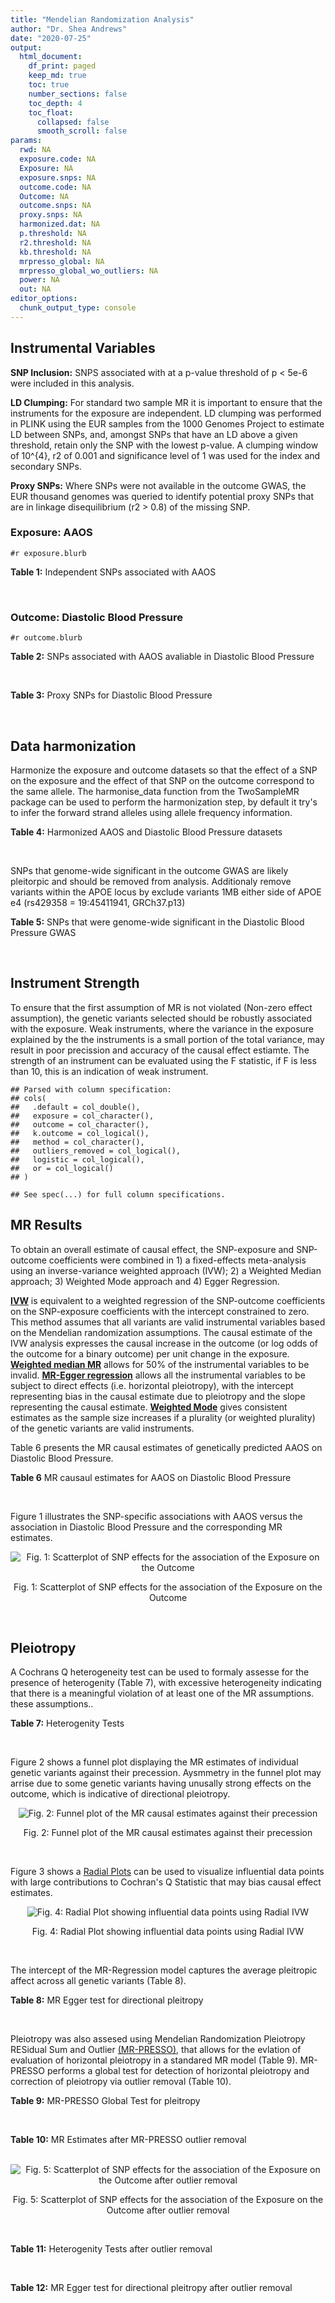 ```yaml
---
title: "Mendelian Randomization Analysis"
author: "Dr. Shea Andrews"
date: "2020-07-25"
output:
  html_document:
    df_print: paged
    keep_md: true
    toc: true
    number_sections: false
    toc_depth: 4
    toc_float:
      collapsed: false
      smooth_scroll: false
params:
  rwd: NA
  exposure.code: NA
  Exposure: NA
  exposure.snps: NA
  outcome.code: NA
  Outcome: NA
  outcome.snps: NA
  proxy.snps: NA
  harmonized.dat: NA
  p.threshold: NA
  r2.threshold: NA
  kb.threshold: NA
  mrpresso_global: NA
  mrpresso_global_wo_outliers: NA
  power: NA
  out: NA
editor_options:
  chunk_output_type: console
---
```







## Instrumental Variables
**SNP Inclusion:** SNPS associated with at a p-value threshold of p < 5e-6 were included in this analysis.
<br>

**LD Clumping:** For standard two sample MR it is important to ensure that the instruments for the exposure are independent. LD clumping was performed in PLINK using the EUR samples from the 1000 Genomes Project to estimate LD between SNPs, and, amongst SNPs that have an LD above a given threshold, retain only the SNP with the lowest p-value. A clumping window of 10^{4}, r2 of 0.001 and significance level of 1 was used for the index and secondary SNPs.
<br>

**Proxy SNPs:** Where SNPs were not available in the outcome GWAS, the EUR thousand genomes was queried to identify potential proxy SNPs that are in linkage disequilibrium (r2 > 0.8) of the missing SNP.
<br>

### Exposure: AAOS
`#r exposure.blurb`
<br>

**Table 1:** Independent SNPs associated with AAOS
<div data-pagedtable="false">
  <script data-pagedtable-source type="application/json">
{"columns":[{"label":["SNP"],"name":[1],"type":["chr"],"align":["left"]},{"label":["CHROM"],"name":[2],"type":["dbl"],"align":["right"]},{"label":["POS"],"name":[3],"type":["dbl"],"align":["right"]},{"label":["REF"],"name":[4],"type":["chr"],"align":["left"]},{"label":["ALT"],"name":[5],"type":["chr"],"align":["left"]},{"label":["AF"],"name":[6],"type":["dbl"],"align":["right"]},{"label":["BETA"],"name":[7],"type":["dbl"],"align":["right"]},{"label":["SE"],"name":[8],"type":["dbl"],"align":["right"]},{"label":["Z"],"name":[9],"type":["dbl"],"align":["right"]},{"label":["P"],"name":[10],"type":["dbl"],"align":["right"]},{"label":["N"],"name":[11],"type":["dbl"],"align":["right"]},{"label":["TRAIT"],"name":[12],"type":["chr"],"align":["left"]}],"data":[{"1":"rs2649062","2":"1","3":"5799177","4":"A","5":"G","6":"0.3192","7":"0.0652","8":"0.0131","9":"4.977100","10":"6.120e-07","11":"40255","12":"AAOS"},{"1":"rs4662080","2":"1","3":"14363419","4":"C","5":"T","6":"0.6649","7":"0.1421","8":"0.0296","9":"4.800676","10":"1.586e-06","11":"40255","12":"AAOS"},{"1":"rs10919252","2":"1","3":"169802956","4":"C","5":"G","6":"0.3275","7":"0.0975","8":"0.0198","9":"4.924240","10":"8.182e-07","11":"40255","12":"AAOS"},{"1":"rs6701713","2":"1","3":"207786289","4":"A","5":"G","6":"0.7983","7":"-0.0709","8":"0.0146","9":"-4.856160","10":"1.184e-06","11":"40255","12":"AAOS"},{"1":"rs144505123","2":"1","3":"221802052","4":"C","5":"T","6":"0.0113","7":"0.7709","8":"0.1609","9":"4.791175","10":"1.661e-06","11":"40255","12":"AAOS"},{"1":"rs6718282","2":"2","3":"18039651","4":"G","5":"A","6":"0.0440","7":"-0.1421","8":"0.0308","9":"-4.613636","10":"3.840e-06","11":"40255","12":"AAOS"},{"1":"rs114131510","2":"2","3":"78420700","4":"A","5":"G","6":"0.0162","7":"0.6419","8":"0.1406","9":"4.565430","10":"4.949e-06","11":"40255","12":"AAOS"},{"1":"rs12615104","2":"2","3":"109820829","4":"T","5":"C","6":"0.2566","7":"-0.1057","8":"0.0221","9":"-4.782810","10":"1.829e-06","11":"40255","12":"AAOS"},{"1":"rs111906619","2":"2","3":"127789085","4":"C","5":"T","6":"0.0709","7":"0.1268","8":"0.0256","9":"4.953125","10":"7.088e-07","11":"40255","12":"AAOS"},{"1":"rs6431219","2":"2","3":"127862133","4":"C","5":"T","6":"0.4163","7":"0.0774","8":"0.0124","9":"6.241935","10":"3.897e-10","11":"40255","12":"AAOS"},{"1":"rs359982","2":"2","3":"219826934","4":"A","5":"G","6":"0.0781","7":"0.2660","8":"0.0513","9":"5.185190","10":"2.159e-07","11":"40255","12":"AAOS"},{"1":"rs116341973","2":"3","3":"63462893","4":"A","5":"G","6":"0.0227","7":"0.2057","8":"0.0399","9":"5.155390","10":"2.478e-07","11":"40255","12":"AAOS"},{"1":"rs145799027","2":"3","3":"114438213","4":"T","5":"C","6":"0.0147","7":"0.7485","8":"0.1601","9":"4.675200","10":"2.933e-06","11":"40255","12":"AAOS"},{"1":"rs71602496","2":"4","3":"661002","4":"A","5":"G","6":"0.1453","7":"0.0780","8":"0.0171","9":"4.561400","10":"4.978e-06","11":"40255","12":"AAOS"},{"1":"rs115803892","2":"4","3":"134185712","4":"G","5":"A","6":"0.0129","7":"0.9151","8":"0.1973","9":"4.638115","10":"3.498e-06","11":"40255","12":"AAOS"},{"1":"rs1689013","2":"4","3":"181048651","4":"T","5":"C","6":"0.2493","7":"0.0637","8":"0.0139","9":"4.582730","10":"4.657e-06","11":"40255","12":"AAOS"},{"1":"rs144202318","2":"5","3":"165711579","4":"G","5":"A","6":"0.0135","7":"0.7219","8":"0.1572","9":"4.592239","10":"4.356e-06","11":"40255","12":"AAOS"},{"1":"rs77345379","2":"6","3":"69273670","4":"C","5":"T","6":"0.0185","7":"0.2291","8":"0.0501","9":"4.572854","10":"4.830e-06","11":"40255","12":"AAOS"},{"1":"rs12153819","2":"6","3":"83773049","4":"C","5":"T","6":"0.1018","7":"-0.1092","8":"0.0235","9":"-4.646809","10":"3.291e-06","11":"40255","12":"AAOS"},{"1":"rs17170228","2":"7","3":"33076314","4":"G","5":"A","6":"0.0623","7":"0.1215","8":"0.0248","9":"4.899194","10":"1.004e-06","11":"40255","12":"AAOS"},{"1":"rs149907089","2":"7","3":"151626353","4":"G","5":"C","6":"0.0162","7":"0.7109","8":"0.1535","9":"4.631270","10":"3.637e-06","11":"40255","12":"AAOS"},{"1":"rs2725066","2":"8","3":"4438058","4":"T","5":"A","6":"0.5128","7":"-0.0936","8":"0.0191","9":"-4.900524","10":"9.948e-07","11":"40255","12":"AAOS"},{"1":"rs117201713","2":"8","3":"121340499","4":"G","5":"C","6":"0.0408","7":"0.2125","8":"0.0456","9":"4.660088","10":"3.120e-06","11":"40255","12":"AAOS"},{"1":"rs36033332","2":"9","3":"26834807","4":"C","5":"G","6":"0.0386","7":"0.4601","8":"0.0865","9":"5.319080","10":"1.030e-07","11":"40255","12":"AAOS"},{"1":"rs7930318","2":"11","3":"60033371","4":"C","5":"T","6":"0.5996","7":"0.0750","8":"0.0125","9":"6.000000","10":"2.245e-09","11":"40255","12":"AAOS"},{"1":"rs567075","2":"11","3":"85830157","4":"T","5":"C","6":"0.6903","7":"0.0900","8":"0.0132","9":"6.818180","10":"9.084e-12","11":"40255","12":"AAOS"},{"1":"rs11218343","2":"11","3":"121435587","4":"T","5":"C","6":"0.0395","7":"-0.1653","8":"0.0329","9":"-5.024320","10":"5.148e-07","11":"40255","12":"AAOS"},{"1":"rs7958488","2":"12","3":"6546166","4":"A","5":"T","6":"0.0195","7":"0.5085","8":"0.1111","9":"4.576960","10":"4.719e-06","11":"40255","12":"AAOS"},{"1":"rs1118069","2":"12","3":"84739181","4":"A","5":"T","6":"0.7195","7":"0.1012","8":"0.0216","9":"4.685190","10":"2.693e-06","11":"40255","12":"AAOS"},{"1":"rs140016885","2":"12","3":"99679113","4":"A","5":"G","6":"0.0144","7":"0.6851","8":"0.1416","9":"4.838280","10":"1.310e-06","11":"40255","12":"AAOS"},{"1":"rs9582517","2":"13","3":"102331030","4":"T","5":"C","6":"0.5073","7":"-0.1185","8":"0.0257","9":"-4.610890","10":"3.908e-06","11":"40255","12":"AAOS"},{"1":"rs146189059","2":"14","3":"47173254","4":"C","5":"G","6":"0.0111","7":"0.9444","8":"0.1835","9":"5.146590","10":"2.634e-07","11":"40255","12":"AAOS"},{"1":"rs17125944","2":"14","3":"53400629","4":"T","5":"C","6":"0.0924","7":"0.0960","8":"0.0203","9":"4.729060","10":"2.321e-06","11":"40255","12":"AAOS"},{"1":"rs150193285","2":"15","3":"75224360","4":"C","5":"T","6":"0.0109","7":"0.7622","8":"0.1650","9":"4.619394","10":"3.834e-06","11":"40255","12":"AAOS"},{"1":"rs9947273","2":"18","3":"35409158","4":"G","5":"A","6":"0.1431","7":"-0.0853","8":"0.0178","9":"-4.792135","10":"1.593e-06","11":"40255","12":"AAOS"},{"1":"rs62117204","2":"19","3":"45242967","4":"C","5":"T","6":"0.0601","7":"-0.1867","8":"0.0278","9":"-6.715827","10":"1.864e-11","11":"40255","12":"AAOS"},{"1":"rs76205446","2":"19","3":"45355267","4":"T","5":"A","6":"0.0143","7":"0.7096","8":"0.1234","9":"5.750405","10":"9.010e-09","11":"40255","12":"AAOS"},{"1":"rs2075650","2":"19","3":"45395619","4":"A","5":"G","6":"0.2197","7":"0.5502","8":"0.0223","9":"24.672600","10":"5.980e-134","11":"40255","12":"AAOS"},{"1":"rs141441332","2":"19","3":"45438575","4":"C","5":"A","6":"0.0110","7":"0.5383","8":"0.0632","9":"8.517405","10":"1.713e-17","11":"40255","12":"AAOS"},{"1":"rs204469","2":"19","3":"45490285","4":"A","5":"G","6":"0.9632","7":"0.1588","8":"0.0341","9":"4.656890","10":"3.269e-06","11":"40255","12":"AAOS"},{"1":"rs2827191","2":"21","3":"23361798","4":"C","5":"T","6":"0.2857","7":"0.1277","8":"0.0279","9":"4.577061","10":"4.895e-06","11":"40255","12":"AAOS"},{"1":"rs1043441","2":"22","3":"39130964","4":"C","5":"T","6":"0.2893","7":"-0.0639","8":"0.0135","9":"-4.733333","10":"2.110e-06","11":"40255","12":"AAOS"}],"options":{"columns":{"min":{},"max":[10]},"rows":{"min":[10],"max":[10]},"pages":{}}}
  </script>
</div>
<br>

### Outcome: Diastolic Blood Pressure
`#r outcome.blurb`
<br>

**Table 2:** SNPs associated with AAOS avaliable in Diastolic Blood Pressure
<div data-pagedtable="false">
  <script data-pagedtable-source type="application/json">
{"columns":[{"label":["SNP"],"name":[1],"type":["chr"],"align":["left"]},{"label":["CHROM"],"name":[2],"type":["dbl"],"align":["right"]},{"label":["POS"],"name":[3],"type":["dbl"],"align":["right"]},{"label":["REF"],"name":[4],"type":["chr"],"align":["left"]},{"label":["ALT"],"name":[5],"type":["chr"],"align":["left"]},{"label":["AF"],"name":[6],"type":["dbl"],"align":["right"]},{"label":["BETA"],"name":[7],"type":["dbl"],"align":["right"]},{"label":["SE"],"name":[8],"type":["dbl"],"align":["right"]},{"label":["Z"],"name":[9],"type":["dbl"],"align":["right"]},{"label":["P"],"name":[10],"type":["dbl"],"align":["right"]},{"label":["N"],"name":[11],"type":["dbl"],"align":["right"]},{"label":["TRAIT"],"name":[12],"type":["chr"],"align":["left"]}],"data":[{"1":"rs2649062","2":"1","3":"5799177","4":"A","5":"G","6":"0.3162","7":"0.0250","8":"0.0187","9":"1.33690000","10":"1.809e-01","11":"757600","12":"Diastolic_Blood_Pressure"},{"1":"rs10919252","2":"1","3":"169802956","4":"C","5":"G","6":"0.3248","7":"0.0100","8":"0.0184","9":"0.54347800","10":"5.879e-01","11":"757600","12":"Diastolic_Blood_Pressure"},{"1":"rs6701713","2":"1","3":"207786289","4":"A","5":"G","6":"0.8129","7":"0.0275","8":"0.0221","9":"1.24434000","10":"2.132e-01","11":"756596","12":"Diastolic_Blood_Pressure"},{"1":"rs6718282","2":"2","3":"18039651","4":"G","5":"A","6":"0.0546","7":"-0.0004","8":"0.0398","9":"-0.01005025","10":"9.911e-01","11":"750464","12":"Diastolic_Blood_Pressure"},{"1":"rs12615104","2":"2","3":"109820829","4":"T","5":"C","6":"0.2665","7":"0.0277","8":"0.0197","9":"1.40609000","10":"1.601e-01","11":"748882","12":"Diastolic_Blood_Pressure"},{"1":"rs111906619","2":"2","3":"127789085","4":"C","5":"T","6":"0.0765","7":"-0.0270","8":"0.0332","9":"-0.81325301","10":"4.156e-01","11":"757600","12":"Diastolic_Blood_Pressure"},{"1":"rs6431219","2":"2","3":"127862133","4":"C","5":"T","6":"0.4089","7":"0.0187","8":"0.0176","9":"1.06250000","10":"2.860e-01","11":"756487","12":"Diastolic_Blood_Pressure"},{"1":"rs359982","2":"2","3":"219826934","4":"A","5":"G","6":"0.0713","7":"-0.0315","8":"0.0352","9":"-0.89488600","10":"3.716e-01","11":"752864","12":"Diastolic_Blood_Pressure"},{"1":"rs116341973","2":"3","3":"63462893","4":"A","5":"G","6":"0.0224","7":"0.0640","8":"0.0597","9":"1.07203000","10":"2.839e-01","11":"756485","12":"Diastolic_Blood_Pressure"},{"1":"rs71602496","2":"4","3":"661002","4":"A","5":"G","6":"0.1540","7":"0.0167","8":"0.0244","9":"0.68442600","10":"4.944e-01","11":"754983","12":"Diastolic_Blood_Pressure"},{"1":"rs115803892","2":"4","3":"134185712","4":"G","5":"A","6":"0.0133","7":"-0.0168","8":"0.0828","9":"-0.20289855","10":"8.392e-01","11":"741372","12":"Diastolic_Blood_Pressure"},{"1":"rs1689013","2":"4","3":"181048651","4":"T","5":"C","6":"0.2432","7":"0.0321","8":"0.0202","9":"1.58911000","10":"1.120e-01","11":"754582","12":"Diastolic_Blood_Pressure"},{"1":"rs77345379","2":"6","3":"69273670","4":"C","5":"T","6":"0.0234","7":"0.0407","8":"0.0637","9":"0.63893250","10":"5.223e-01","11":"757598","12":"Diastolic_Blood_Pressure"},{"1":"rs12153819","2":"6","3":"83773049","4":"C","5":"T","6":"0.1251","7":"-0.0771","8":"0.0264","9":"-2.92045455","10":"3.499e-03","11":"757601","12":"Diastolic_Blood_Pressure"},{"1":"rs17170228","2":"7","3":"33076314","4":"G","5":"A","6":"0.0667","7":"0.0064","8":"0.0350","9":"0.18285714","10":"8.544e-01","11":"757600","12":"Diastolic_Blood_Pressure"},{"1":"rs2725066","2":"8","3":"4438058","4":"T","5":"A","6":"0.5250","7":"-0.0152","8":"0.0175","9":"-0.86857143","10":"3.857e-01","11":"746264","12":"Diastolic_Blood_Pressure"},{"1":"rs117201713","2":"8","3":"121340499","4":"G","5":"C","6":"0.0387","7":"-0.0037","8":"0.0454","9":"-0.08149780","10":"9.347e-01","11":"757600","12":"Diastolic_Blood_Pressure"},{"1":"rs36033332","2":"9","3":"26834807","4":"C","5":"G","6":"0.0519","7":"0.0196","8":"0.0418","9":"0.46890000","10":"6.391e-01","11":"755848","12":"Diastolic_Blood_Pressure"},{"1":"rs7930318","2":"11","3":"60033371","4":"C","5":"T","6":"0.5999","7":"0.0146","8":"0.0177","9":"0.82485876","10":"4.090e-01","11":"757600","12":"Diastolic_Blood_Pressure"},{"1":"rs567075","2":"11","3":"85830157","4":"T","5":"C","6":"0.6778","7":"-0.0151","8":"0.0185","9":"-0.81621600","10":"4.137e-01","11":"757600","12":"Diastolic_Blood_Pressure"},{"1":"rs11218343","2":"11","3":"121435587","4":"T","5":"C","6":"0.0384","7":"-0.0255","8":"0.0454","9":"-0.56167400","10":"5.747e-01","11":"757599","12":"Diastolic_Blood_Pressure"},{"1":"rs7958488","2":"12","3":"6546166","4":"A","5":"T","6":"0.0244","7":"-0.1444","8":"0.0589","9":"-2.45161000","10":"1.413e-02","11":"757599","12":"Diastolic_Blood_Pressure"},{"1":"rs1118069","2":"12","3":"84739181","4":"A","5":"T","6":"0.7104","7":"0.0133","8":"0.0192","9":"0.69270800","10":"4.877e-01","11":"753723","12":"Diastolic_Blood_Pressure"},{"1":"rs140016885","2":"12","3":"99679113","4":"A","5":"G","6":"0.0156","7":"0.0041","8":"0.0806","9":"0.05086850","10":"9.593e-01","11":"749905","12":"Diastolic_Blood_Pressure"},{"1":"rs9582517","2":"13","3":"102331030","4":"T","5":"C","6":"0.4936","7":"-0.0114","8":"0.0174","9":"-0.65517200","10":"5.134e-01","11":"756596","12":"Diastolic_Blood_Pressure"},{"1":"rs17125944","2":"14","3":"53400629","4":"T","5":"C","6":"0.0922","7":"-0.1428","8":"0.0303","9":"-4.71287000","10":"2.434e-06","11":"748334","12":"Diastolic_Blood_Pressure"},{"1":"rs150193285","2":"15","3":"75224360","4":"C","5":"T","6":"0.0127","7":"0.1668","8":"0.0840","9":"1.98571429","10":"4.701e-02","11":"747438","12":"Diastolic_Blood_Pressure"},{"1":"rs62117204","2":"19","3":"45242967","4":"C","5":"T","6":"0.0714","7":"-0.0822","8":"0.0350","9":"-2.34857143","10":"1.905e-02","11":"733885","12":"Diastolic_Blood_Pressure"},{"1":"rs76205446","2":"19","3":"45355267","4":"T","5":"A","6":"0.0106","7":"0.0741","8":"0.0934","9":"0.79336188","10":"4.276e-01","11":"705284","12":"Diastolic_Blood_Pressure"},{"1":"rs2075650","2":"19","3":"45395619","4":"A","5":"G","6":"0.1463","7":"-0.0284","8":"0.0250","9":"-1.13600000","10":"2.574e-01","11":"739095","12":"Diastolic_Blood_Pressure"},{"1":"rs204469","2":"19","3":"45490285","4":"A","5":"G","6":"0.9567","7":"-0.1118","8":"0.0450","9":"-2.48444000","10":"1.301e-02","11":"719485","12":"Diastolic_Blood_Pressure"},{"1":"rs2827191","2":"21","3":"23361798","4":"C","5":"T","6":"0.2878","7":"0.0112","8":"0.0194","9":"0.57731959","10":"5.638e-01","11":"755481","12":"Diastolic_Blood_Pressure"},{"1":"rs1043441","2":"22","3":"39130964","4":"C","5":"T","6":"0.2954","7":"-0.0462","8":"0.0190","9":"-2.43157895","10":"1.504e-02","11":"757600","12":"Diastolic_Blood_Pressure"},{"1":"rs4662080","2":"NA","3":"NA","4":"NA","5":"NA","6":"NA","7":"NA","8":"NA","9":"NA","10":"NA","11":"NA","12":"NA"},{"1":"rs144505123","2":"NA","3":"NA","4":"NA","5":"NA","6":"NA","7":"NA","8":"NA","9":"NA","10":"NA","11":"NA","12":"NA"},{"1":"rs114131510","2":"NA","3":"NA","4":"NA","5":"NA","6":"NA","7":"NA","8":"NA","9":"NA","10":"NA","11":"NA","12":"NA"},{"1":"rs145799027","2":"NA","3":"NA","4":"NA","5":"NA","6":"NA","7":"NA","8":"NA","9":"NA","10":"NA","11":"NA","12":"NA"},{"1":"rs144202318","2":"NA","3":"NA","4":"NA","5":"NA","6":"NA","7":"NA","8":"NA","9":"NA","10":"NA","11":"NA","12":"NA"},{"1":"rs149907089","2":"NA","3":"NA","4":"NA","5":"NA","6":"NA","7":"NA","8":"NA","9":"NA","10":"NA","11":"NA","12":"NA"},{"1":"rs146189059","2":"NA","3":"NA","4":"NA","5":"NA","6":"NA","7":"NA","8":"NA","9":"NA","10":"NA","11":"NA","12":"NA"},{"1":"rs9947273","2":"NA","3":"NA","4":"NA","5":"NA","6":"NA","7":"NA","8":"NA","9":"NA","10":"NA","11":"NA","12":"NA"},{"1":"rs141441332","2":"NA","3":"NA","4":"NA","5":"NA","6":"NA","7":"NA","8":"NA","9":"NA","10":"NA","11":"NA","12":"NA"}],"options":{"columns":{"min":{},"max":[10]},"rows":{"min":[10],"max":[10]},"pages":{}}}
  </script>
</div>
<br>

**Table 3:** Proxy SNPs for Diastolic Blood Pressure
<div data-pagedtable="false">
  <script data-pagedtable-source type="application/json">
{"columns":[{"label":["target_snp"],"name":[1],"type":["chr"],"align":["left"]},{"label":["proxy_snp"],"name":[2],"type":["chr"],"align":["left"]},{"label":["ld.r2"],"name":[3],"type":["dbl"],"align":["right"]},{"label":["Dprime"],"name":[4],"type":["dbl"],"align":["right"]},{"label":["PHASE"],"name":[5],"type":["chr"],"align":["left"]},{"label":["X12"],"name":[6],"type":["lgl"],"align":["right"]},{"label":["CHROM"],"name":[7],"type":["dbl"],"align":["right"]},{"label":["POS"],"name":[8],"type":["dbl"],"align":["right"]},{"label":["REF.proxy"],"name":[9],"type":["chr"],"align":["left"]},{"label":["ALT.proxy"],"name":[10],"type":["chr"],"align":["left"]},{"label":["AF"],"name":[11],"type":["dbl"],"align":["right"]},{"label":["BETA"],"name":[12],"type":["dbl"],"align":["right"]},{"label":["SE"],"name":[13],"type":["dbl"],"align":["right"]},{"label":["Z"],"name":[14],"type":["dbl"],"align":["right"]},{"label":["P"],"name":[15],"type":["dbl"],"align":["right"]},{"label":["N"],"name":[16],"type":["dbl"],"align":["right"]},{"label":["TRAIT"],"name":[17],"type":["chr"],"align":["left"]},{"label":["ref"],"name":[18],"type":["chr"],"align":["left"]},{"label":["ref.proxy"],"name":[19],"type":["lgl"],"align":["right"]},{"label":["alt"],"name":[20],"type":["chr"],"align":["left"]},{"label":["alt.proxy"],"name":[21],"type":["chr"],"align":["left"]},{"label":["ALT"],"name":[22],"type":["chr"],"align":["left"]},{"label":["REF"],"name":[23],"type":["chr"],"align":["left"]},{"label":["proxy.outcome"],"name":[24],"type":["lgl"],"align":["right"]}],"data":[{"1":"rs4662080","2":"rs4662076","3":"1","4":"1","5":"CT/TG","6":"NA","7":"1","8":"14357851","9":"T","10":"G","11":"0.7448","12":"-0.0060","13":"0.0199","14":"-0.301508","15":"0.7622","16":"757600","17":"Diastolic_Blood_Pressure","18":"C","19":"TRUE","20":"T","21":"G","22":"T","23":"C","24":"TRUE"},{"1":"rs9947273","2":"rs28702850","3":"1","4":"1","5":"AT/GC","6":"NA","7":"18","8":"35373923","9":"C","10":"T","11":"0.1580","12":"-0.0263","13":"0.0241","14":"-1.091286","15":"0.2751","16":"757600","17":"Diastolic_Blood_Pressure","18":"A","19":"TRUE","20":"G","21":"C","22":"A","23":"G","24":"TRUE"},{"1":"rs144505123","2":"NA","3":"NA","4":"NA","5":"NA","6":"NA","7":"NA","8":"NA","9":"NA","10":"NA","11":"NA","12":"NA","13":"NA","14":"NA","15":"NA","16":"NA","17":"NA","18":"NA","19":"NA","20":"NA","21":"NA","22":"NA","23":"NA","24":"NA"},{"1":"rs114131510","2":"NA","3":"NA","4":"NA","5":"NA","6":"NA","7":"NA","8":"NA","9":"NA","10":"NA","11":"NA","12":"NA","13":"NA","14":"NA","15":"NA","16":"NA","17":"NA","18":"NA","19":"NA","20":"NA","21":"NA","22":"NA","23":"NA","24":"NA"},{"1":"rs145799027","2":"NA","3":"NA","4":"NA","5":"NA","6":"NA","7":"NA","8":"NA","9":"NA","10":"NA","11":"NA","12":"NA","13":"NA","14":"NA","15":"NA","16":"NA","17":"NA","18":"NA","19":"NA","20":"NA","21":"NA","22":"NA","23":"NA","24":"NA"},{"1":"rs144202318","2":"NA","3":"NA","4":"NA","5":"NA","6":"NA","7":"NA","8":"NA","9":"NA","10":"NA","11":"NA","12":"NA","13":"NA","14":"NA","15":"NA","16":"NA","17":"NA","18":"NA","19":"NA","20":"NA","21":"NA","22":"NA","23":"NA","24":"NA"},{"1":"rs149907089","2":"NA","3":"NA","4":"NA","5":"NA","6":"NA","7":"NA","8":"NA","9":"NA","10":"NA","11":"NA","12":"NA","13":"NA","14":"NA","15":"NA","16":"NA","17":"NA","18":"NA","19":"NA","20":"NA","21":"NA","22":"NA","23":"NA","24":"NA"},{"1":"rs146189059","2":"NA","3":"NA","4":"NA","5":"NA","6":"NA","7":"NA","8":"NA","9":"NA","10":"NA","11":"NA","12":"NA","13":"NA","14":"NA","15":"NA","16":"NA","17":"NA","18":"NA","19":"NA","20":"NA","21":"NA","22":"NA","23":"NA","24":"NA"},{"1":"rs141441332","2":"NA","3":"NA","4":"NA","5":"NA","6":"NA","7":"NA","8":"NA","9":"NA","10":"NA","11":"NA","12":"NA","13":"NA","14":"NA","15":"NA","16":"NA","17":"NA","18":"NA","19":"NA","20":"NA","21":"NA","22":"NA","23":"NA","24":"NA"}],"options":{"columns":{"min":{},"max":[10]},"rows":{"min":[10],"max":[10]},"pages":{}}}
  </script>
</div>
<br>

## Data harmonization
Harmonize the exposure and outcome datasets so that the effect of a SNP on the exposure and the effect of that SNP on the outcome correspond to the same allele. The harmonise_data function from the TwoSampleMR package can be used to perform the harmonization step, by default it try's to infer the forward strand alleles using allele frequency information.
<br>

**Table 4:** Harmonized AAOS and Diastolic Blood Pressure datasets
<div data-pagedtable="false">
  <script data-pagedtable-source type="application/json">
{"columns":[{"label":["SNP"],"name":[1],"type":["chr"],"align":["left"]},{"label":["effect_allele.exposure"],"name":[2],"type":["chr"],"align":["left"]},{"label":["other_allele.exposure"],"name":[3],"type":["chr"],"align":["left"]},{"label":["effect_allele.outcome"],"name":[4],"type":["chr"],"align":["left"]},{"label":["other_allele.outcome"],"name":[5],"type":["chr"],"align":["left"]},{"label":["beta.exposure"],"name":[6],"type":["dbl"],"align":["right"]},{"label":["beta.outcome"],"name":[7],"type":["dbl"],"align":["right"]},{"label":["eaf.exposure"],"name":[8],"type":["dbl"],"align":["right"]},{"label":["eaf.outcome"],"name":[9],"type":["dbl"],"align":["right"]},{"label":["remove"],"name":[10],"type":["lgl"],"align":["right"]},{"label":["palindromic"],"name":[11],"type":["lgl"],"align":["right"]},{"label":["ambiguous"],"name":[12],"type":["lgl"],"align":["right"]},{"label":["id.outcome"],"name":[13],"type":["chr"],"align":["left"]},{"label":["chr.outcome"],"name":[14],"type":["dbl"],"align":["right"]},{"label":["pos.outcome"],"name":[15],"type":["dbl"],"align":["right"]},{"label":["se.outcome"],"name":[16],"type":["dbl"],"align":["right"]},{"label":["z.outcome"],"name":[17],"type":["dbl"],"align":["right"]},{"label":["pval.outcome"],"name":[18],"type":["dbl"],"align":["right"]},{"label":["samplesize.outcome"],"name":[19],"type":["dbl"],"align":["right"]},{"label":["outcome"],"name":[20],"type":["chr"],"align":["left"]},{"label":["mr_keep.outcome"],"name":[21],"type":["lgl"],"align":["right"]},{"label":["pval_origin.outcome"],"name":[22],"type":["chr"],"align":["left"]},{"label":["chr.exposure"],"name":[23],"type":["dbl"],"align":["right"]},{"label":["pos.exposure"],"name":[24],"type":["dbl"],"align":["right"]},{"label":["se.exposure"],"name":[25],"type":["dbl"],"align":["right"]},{"label":["z.exposure"],"name":[26],"type":["dbl"],"align":["right"]},{"label":["pval.exposure"],"name":[27],"type":["dbl"],"align":["right"]},{"label":["samplesize.exposure"],"name":[28],"type":["dbl"],"align":["right"]},{"label":["exposure"],"name":[29],"type":["chr"],"align":["left"]},{"label":["mr_keep.exposure"],"name":[30],"type":["lgl"],"align":["right"]},{"label":["pval_origin.exposure"],"name":[31],"type":["chr"],"align":["left"]},{"label":["id.exposure"],"name":[32],"type":["chr"],"align":["left"]},{"label":["action"],"name":[33],"type":["dbl"],"align":["right"]},{"label":["mr_keep"],"name":[34],"type":["lgl"],"align":["right"]},{"label":["pt"],"name":[35],"type":["dbl"],"align":["right"]},{"label":["pleitropy_keep"],"name":[36],"type":["lgl"],"align":["right"]},{"label":["mrpresso_RSSobs"],"name":[37],"type":["dbl"],"align":["right"]},{"label":["mrpresso_pval"],"name":[38],"type":["chr"],"align":["left"]},{"label":["mrpresso_keep"],"name":[39],"type":["lgl"],"align":["right"]}],"data":[{"1":"rs1043441","2":"T","3":"C","4":"T","5":"C","6":"-0.0639","7":"-0.0462","8":"0.2893","9":"0.2954","10":"FALSE","11":"FALSE","12":"FALSE","13":"GBzmVA","14":"22","15":"39130964","16":"0.0190","17":"-2.43157895","18":"1.504e-02","19":"757600","20":"Evangelou2018dbp","21":"TRUE","22":"reported","23":"22","24":"39130964","25":"0.0135","26":"-4.733333","27":"2.110e-06","28":"40255","29":"Huang2017aaos","30":"TRUE","31":"reported","32":"vz9W9p","33":"2","34":"TRUE","35":"5e-06","36":"TRUE","37":"2.035964e-03","38":"0.51","39":"TRUE"},{"1":"rs10919252","2":"G","3":"C","4":"G","5":"C","6":"0.0975","7":"0.0100","8":"0.3275","9":"0.3248","10":"FALSE","11":"TRUE","12":"FALSE","13":"GBzmVA","14":"1","15":"169802956","16":"0.0184","17":"0.54347800","18":"5.879e-01","19":"757600","20":"Evangelou2018dbp","21":"TRUE","22":"reported","23":"1","24":"169802956","25":"0.0198","26":"4.924240","27":"8.182e-07","28":"40255","29":"Huang2017aaos","30":"TRUE","31":"reported","32":"vz9W9p","33":"2","34":"TRUE","35":"5e-06","36":"TRUE","37":"6.083685e-05","38":"1","39":"TRUE"},{"1":"rs1118069","2":"T","3":"A","4":"T","5":"A","6":"0.1012","7":"0.0133","8":"0.7195","9":"0.7104","10":"FALSE","11":"TRUE","12":"FALSE","13":"GBzmVA","14":"12","15":"84739181","16":"0.0192","17":"0.69270800","18":"4.877e-01","19":"753723","20":"Evangelou2018dbp","21":"TRUE","22":"reported","23":"12","24":"84739181","25":"0.0216","26":"4.685190","27":"2.693e-06","28":"40255","29":"Huang2017aaos","30":"TRUE","31":"reported","32":"vz9W9p","33":"2","34":"TRUE","35":"5e-06","36":"TRUE","37":"1.231337e-04","38":"1","39":"TRUE"},{"1":"rs111906619","2":"T","3":"C","4":"T","5":"C","6":"0.1268","7":"-0.0270","8":"0.0709","9":"0.0765","10":"FALSE","11":"FALSE","12":"FALSE","13":"GBzmVA","14":"2","15":"127789085","16":"0.0332","17":"-0.81325301","18":"4.156e-01","19":"757600","20":"Evangelou2018dbp","21":"TRUE","22":"reported","23":"2","24":"127789085","25":"0.0256","26":"4.953125","27":"7.088e-07","28":"40255","29":"Huang2017aaos","30":"TRUE","31":"reported","32":"vz9W9p","33":"2","34":"TRUE","35":"5e-06","36":"TRUE","37":"9.355032e-04","38":"1","39":"TRUE"},{"1":"rs11218343","2":"C","3":"T","4":"C","5":"T","6":"-0.1653","7":"-0.0255","8":"0.0395","9":"0.0384","10":"FALSE","11":"FALSE","12":"FALSE","13":"GBzmVA","14":"11","15":"121435587","16":"0.0454","17":"-0.56167400","18":"5.747e-01","19":"757599","20":"Evangelou2018dbp","21":"TRUE","22":"reported","23":"11","24":"121435587","25":"0.0329","26":"-5.024320","27":"5.148e-07","28":"40255","29":"Huang2017aaos","30":"TRUE","31":"reported","32":"vz9W9p","33":"2","34":"TRUE","35":"5e-06","36":"TRUE","37":"4.703145e-04","38":"1","39":"TRUE"},{"1":"rs115803892","2":"A","3":"G","4":"A","5":"G","6":"0.9151","7":"-0.0168","8":"0.0129","9":"0.0133","10":"FALSE","11":"FALSE","12":"FALSE","13":"GBzmVA","14":"4","15":"134185712","16":"0.0828","17":"-0.20289855","18":"8.392e-01","19":"741372","20":"Evangelou2018dbp","21":"TRUE","22":"reported","23":"4","24":"134185712","25":"0.1973","26":"4.638115","27":"3.498e-06","28":"40255","29":"Huang2017aaos","30":"TRUE","31":"reported","32":"vz9W9p","33":"2","34":"TRUE","35":"5e-06","36":"TRUE","37":"2.018508e-03","38":"1","39":"TRUE"},{"1":"rs116341973","2":"G","3":"A","4":"G","5":"A","6":"0.2057","7":"0.0640","8":"0.0227","9":"0.0224","10":"FALSE","11":"FALSE","12":"FALSE","13":"GBzmVA","14":"3","15":"63462893","16":"0.0597","17":"1.07203000","18":"2.839e-01","19":"756485","20":"Evangelou2018dbp","21":"TRUE","22":"reported","23":"3","24":"63462893","25":"0.0399","26":"5.155390","27":"2.478e-07","28":"40255","29":"Huang2017aaos","30":"TRUE","31":"reported","32":"vz9W9p","33":"2","34":"TRUE","35":"5e-06","36":"TRUE","37":"3.552343e-03","38":"1","39":"TRUE"},{"1":"rs117201713","2":"C","3":"G","4":"C","5":"G","6":"0.2125","7":"-0.0037","8":"0.0408","9":"0.0387","10":"FALSE","11":"TRUE","12":"FALSE","13":"GBzmVA","14":"8","15":"121340499","16":"0.0454","17":"-0.08149780","18":"9.347e-01","19":"757600","20":"Evangelou2018dbp","21":"TRUE","22":"reported","23":"8","24":"121340499","25":"0.0456","26":"4.660088","27":"3.120e-06","28":"40255","29":"Huang2017aaos","30":"TRUE","31":"reported","32":"vz9W9p","33":"2","34":"TRUE","35":"5e-06","36":"TRUE","37":"8.404432e-05","38":"1","39":"TRUE"},{"1":"rs12153819","2":"T","3":"C","4":"T","5":"C","6":"-0.1092","7":"-0.0771","8":"0.1018","9":"0.1251","10":"FALSE","11":"FALSE","12":"FALSE","13":"GBzmVA","14":"6","15":"83773049","16":"0.0264","17":"-2.92045455","18":"3.499e-03","19":"757601","20":"Evangelou2018dbp","21":"TRUE","22":"reported","23":"6","24":"83773049","25":"0.0235","26":"-4.646809","27":"3.291e-06","28":"40255","29":"Huang2017aaos","30":"TRUE","31":"reported","32":"vz9W9p","33":"2","34":"TRUE","35":"5e-06","36":"TRUE","37":"5.726875e-03","38":"0.141","39":"TRUE"},{"1":"rs12615104","2":"C","3":"T","4":"C","5":"T","6":"-0.1057","7":"0.0277","8":"0.2566","9":"0.2665","10":"FALSE","11":"FALSE","12":"FALSE","13":"GBzmVA","14":"2","15":"109820829","16":"0.0197","17":"1.40609000","18":"1.601e-01","19":"748882","20":"Evangelou2018dbp","21":"TRUE","22":"reported","23":"2","24":"109820829","25":"0.0221","26":"-4.782810","27":"1.829e-06","28":"40255","29":"Huang2017aaos","30":"TRUE","31":"reported","32":"vz9W9p","33":"2","34":"TRUE","35":"5e-06","36":"TRUE","37":"9.741449e-04","38":"1","39":"TRUE"},{"1":"rs140016885","2":"G","3":"A","4":"G","5":"A","6":"0.6851","7":"0.0041","8":"0.0144","9":"0.0156","10":"FALSE","11":"FALSE","12":"FALSE","13":"GBzmVA","14":"12","15":"99679113","16":"0.0806","17":"0.05086850","18":"9.593e-01","19":"749905","20":"Evangelou2018dbp","21":"TRUE","22":"reported","23":"12","24":"99679113","25":"0.1416","26":"4.838280","27":"1.310e-06","28":"40255","29":"Huang2017aaos","30":"TRUE","31":"reported","32":"vz9W9p","33":"2","34":"TRUE","35":"5e-06","36":"TRUE","37":"1.926440e-04","38":"1","39":"TRUE"},{"1":"rs150193285","2":"T","3":"C","4":"T","5":"C","6":"0.7622","7":"0.1668","8":"0.0109","9":"0.0127","10":"FALSE","11":"FALSE","12":"FALSE","13":"GBzmVA","14":"15","15":"75224360","16":"0.0840","17":"1.98571429","18":"4.701e-02","19":"747438","20":"Evangelou2018dbp","21":"TRUE","22":"reported","23":"15","24":"75224360","25":"0.1650","26":"4.619394","27":"3.834e-06","28":"40255","29":"Huang2017aaos","30":"TRUE","31":"reported","32":"vz9W9p","33":"2","34":"TRUE","35":"5e-06","36":"TRUE","37":"2.593614e-02","38":"1","39":"TRUE"},{"1":"rs1689013","2":"C","3":"T","4":"C","5":"T","6":"0.0637","7":"0.0321","8":"0.2493","9":"0.2432","10":"FALSE","11":"FALSE","12":"FALSE","13":"GBzmVA","14":"4","15":"181048651","16":"0.0202","17":"1.58911000","18":"1.120e-01","19":"754582","20":"Evangelou2018dbp","21":"TRUE","22":"reported","23":"4","24":"181048651","25":"0.0139","26":"4.582730","27":"4.657e-06","28":"40255","29":"Huang2017aaos","30":"TRUE","31":"reported","32":"vz9W9p","33":"2","34":"TRUE","35":"5e-06","36":"TRUE","37":"9.501533e-04","38":"1","39":"TRUE"},{"1":"rs17125944","2":"C","3":"T","4":"C","5":"T","6":"0.0960","7":"-0.1428","8":"0.0924","9":"0.0922","10":"FALSE","11":"FALSE","12":"FALSE","13":"GBzmVA","14":"14","15":"53400629","16":"0.0303","17":"-4.71287000","18":"2.434e-06","19":"748334","20":"Evangelou2018dbp","21":"TRUE","22":"reported","23":"14","24":"53400629","25":"0.0203","26":"4.729060","27":"2.321e-06","28":"40255","29":"Huang2017aaos","30":"TRUE","31":"reported","32":"vz9W9p","33":"2","34":"TRUE","35":"5e-06","36":"TRUE","37":"2.150308e-02","38":"<0.003","39":"FALSE"},{"1":"rs17170228","2":"A","3":"G","4":"A","5":"G","6":"0.1215","7":"0.0064","8":"0.0623","9":"0.0667","10":"FALSE","11":"FALSE","12":"FALSE","13":"GBzmVA","14":"7","15":"33076314","16":"0.0350","17":"0.18285714","18":"8.544e-01","19":"757600","20":"Evangelou2018dbp","21":"TRUE","22":"reported","23":"7","24":"33076314","25":"0.0248","26":"4.899194","27":"1.004e-06","28":"40255","29":"Huang2017aaos","30":"TRUE","31":"reported","32":"vz9W9p","33":"2","34":"TRUE","35":"5e-06","36":"TRUE","37":"1.175550e-05","38":"1","39":"TRUE"},{"1":"rs204469","2":"G","3":"A","4":"G","5":"A","6":"0.1588","7":"-0.1118","8":"0.9632","9":"0.9567","10":"FALSE","11":"FALSE","12":"FALSE","13":"GBzmVA","14":"19","15":"45490285","16":"0.0450","17":"-2.48444000","18":"1.301e-02","19":"719485","20":"Evangelou2018dbp","21":"TRUE","22":"reported","23":"19","24":"45490285","25":"0.0341","26":"4.656890","27":"3.269e-06","28":"40255","29":"Huang2017aaos","30":"TRUE","31":"reported","32":"vz9W9p","33":"2","34":"TRUE","35":"5e-06","36":"FALSE","37":"NA","38":"NA","39":"NA"},{"1":"rs2075650","2":"G","3":"A","4":"G","5":"A","6":"0.5502","7":"-0.0284","8":"0.2197","9":"0.1463","10":"FALSE","11":"FALSE","12":"FALSE","13":"GBzmVA","14":"19","15":"45395619","16":"0.0250","17":"-1.13600000","18":"2.574e-01","19":"739095","20":"Evangelou2018dbp","21":"TRUE","22":"reported","23":"19","24":"45395619","25":"0.0223","26":"24.672600","27":"5.980e-134","28":"40255","29":"Huang2017aaos","30":"TRUE","31":"reported","32":"vz9W9p","33":"2","34":"TRUE","35":"5e-06","36":"FALSE","37":"NA","38":"NA","39":"NA"},{"1":"rs2649062","2":"G","3":"A","4":"G","5":"A","6":"0.0652","7":"0.0250","8":"0.3192","9":"0.3162","10":"FALSE","11":"FALSE","12":"FALSE","13":"GBzmVA","14":"1","15":"5799177","16":"0.0187","17":"1.33690000","18":"1.809e-01","19":"757600","20":"Evangelou2018dbp","21":"TRUE","22":"reported","23":"1","24":"5799177","25":"0.0131","26":"4.977100","27":"6.120e-07","28":"40255","29":"Huang2017aaos","30":"TRUE","31":"reported","32":"vz9W9p","33":"2","34":"TRUE","35":"5e-06","36":"TRUE","37":"5.602089e-04","38":"1","39":"TRUE"},{"1":"rs2725066","2":"A","3":"T","4":"A","5":"T","6":"-0.0936","7":"-0.0152","8":"0.5128","9":"0.5250","10":"FALSE","11":"TRUE","12":"TRUE","13":"GBzmVA","14":"8","15":"4438058","16":"0.0175","17":"-0.86857143","18":"3.857e-01","19":"746264","20":"Evangelou2018dbp","21":"TRUE","22":"reported","23":"8","24":"4438058","25":"0.0191","26":"-4.900524","27":"9.948e-07","28":"40255","29":"Huang2017aaos","30":"TRUE","31":"reported","32":"vz9W9p","33":"2","34":"FALSE","35":"5e-06","36":"TRUE","37":"NA","38":"NA","39":"NA"},{"1":"rs2827191","2":"T","3":"C","4":"T","5":"C","6":"0.1277","7":"0.0112","8":"0.2857","9":"0.2878","10":"FALSE","11":"FALSE","12":"FALSE","13":"GBzmVA","14":"21","15":"23361798","16":"0.0194","17":"0.57731959","18":"5.638e-01","19":"755481","20":"Evangelou2018dbp","21":"TRUE","22":"reported","23":"21","24":"23361798","25":"0.0279","26":"4.577061","27":"4.895e-06","28":"40255","29":"Huang2017aaos","30":"TRUE","31":"reported","32":"vz9W9p","33":"2","34":"TRUE","35":"5e-06","36":"TRUE","37":"7.046784e-05","38":"1","39":"TRUE"},{"1":"rs359982","2":"G","3":"A","4":"G","5":"A","6":"0.2660","7":"-0.0315","8":"0.0781","9":"0.0713","10":"FALSE","11":"FALSE","12":"FALSE","13":"GBzmVA","14":"2","15":"219826934","16":"0.0352","17":"-0.89488600","18":"3.716e-01","19":"752864","20":"Evangelou2018dbp","21":"TRUE","22":"reported","23":"2","24":"219826934","25":"0.0513","26":"5.185190","27":"2.159e-07","28":"40255","29":"Huang2017aaos","30":"TRUE","31":"reported","32":"vz9W9p","33":"2","34":"TRUE","35":"5e-06","36":"TRUE","37":"1.630606e-03","38":"1","39":"TRUE"},{"1":"rs36033332","2":"G","3":"C","4":"G","5":"C","6":"0.4601","7":"0.0196","8":"0.0386","9":"0.0519","10":"FALSE","11":"TRUE","12":"FALSE","13":"GBzmVA","14":"9","15":"26834807","16":"0.0418","17":"0.46890000","18":"6.391e-01","19":"755848","20":"Evangelou2018dbp","21":"TRUE","22":"reported","23":"9","24":"26834807","25":"0.0865","26":"5.319080","27":"1.030e-07","28":"40255","29":"Huang2017aaos","30":"TRUE","31":"reported","32":"vz9W9p","33":"2","34":"TRUE","35":"5e-06","36":"TRUE","37":"8.669671e-05","38":"1","39":"TRUE"},{"1":"rs4662080","2":"T","3":"C","4":"T","5":"C","6":"0.1421","7":"-0.0060","8":"0.6649","9":"0.7448","10":"FALSE","11":"FALSE","12":"FALSE","13":"GBzmVA","14":"1","15":"14357851","16":"0.0199","17":"-0.30150800","18":"7.622e-01","19":"757600","20":"Evangelou2018dbp","21":"TRUE","22":"reported","23":"1","24":"14363419","25":"0.0296","26":"4.800676","27":"1.586e-06","28":"40255","29":"Huang2017aaos","30":"TRUE","31":"reported","32":"vz9W9p","33":"2","34":"TRUE","35":"5e-06","36":"TRUE","37":"1.006015e-04","38":"1","39":"TRUE"},{"1":"rs567075","2":"C","3":"T","4":"C","5":"T","6":"0.0900","7":"-0.0151","8":"0.6903","9":"0.6778","10":"FALSE","11":"FALSE","12":"FALSE","13":"GBzmVA","14":"11","15":"85830157","16":"0.0185","17":"-0.81621600","18":"4.137e-01","19":"757600","20":"Evangelou2018dbp","21":"TRUE","22":"reported","23":"11","24":"85830157","25":"0.0132","26":"6.818180","27":"9.084e-12","28":"40255","29":"Huang2017aaos","30":"TRUE","31":"reported","32":"vz9W9p","33":"2","34":"TRUE","35":"5e-06","36":"TRUE","37":"3.149818e-04","38":"1","39":"TRUE"},{"1":"rs62117204","2":"T","3":"C","4":"T","5":"C","6":"-0.1867","7":"-0.0822","8":"0.0601","9":"0.0714","10":"FALSE","11":"FALSE","12":"FALSE","13":"GBzmVA","14":"19","15":"45242967","16":"0.0350","17":"-2.34857143","18":"1.905e-02","19":"733885","20":"Evangelou2018dbp","21":"TRUE","22":"reported","23":"19","24":"45242967","25":"0.0278","26":"-6.715827","27":"1.864e-11","28":"40255","29":"Huang2017aaos","30":"TRUE","31":"reported","32":"vz9W9p","33":"2","34":"TRUE","35":"5e-06","36":"FALSE","37":"NA","38":"NA","39":"NA"},{"1":"rs6431219","2":"T","3":"C","4":"T","5":"C","6":"0.0774","7":"0.0187","8":"0.4163","9":"0.4089","10":"FALSE","11":"FALSE","12":"FALSE","13":"GBzmVA","14":"2","15":"127862133","16":"0.0176","17":"1.06250000","18":"2.860e-01","19":"756487","20":"Evangelou2018dbp","21":"TRUE","22":"reported","23":"2","24":"127862133","25":"0.0124","26":"6.241935","27":"3.897e-10","28":"40255","29":"Huang2017aaos","30":"TRUE","31":"reported","32":"vz9W9p","33":"2","34":"TRUE","35":"5e-06","36":"TRUE","37":"2.927193e-04","38":"1","39":"TRUE"},{"1":"rs6701713","2":"G","3":"A","4":"G","5":"A","6":"-0.0709","7":"0.0275","8":"0.7983","9":"0.8129","10":"FALSE","11":"FALSE","12":"FALSE","13":"GBzmVA","14":"1","15":"207786289","16":"0.0221","17":"1.24434000","18":"2.132e-01","19":"756596","20":"Evangelou2018dbp","21":"TRUE","22":"reported","23":"1","24":"207786289","25":"0.0146","26":"-4.856160","27":"1.184e-06","28":"40255","29":"Huang2017aaos","30":"TRUE","31":"reported","32":"vz9W9p","33":"2","34":"TRUE","35":"5e-06","36":"TRUE","37":"8.737576e-04","38":"1","39":"TRUE"},{"1":"rs6718282","2":"A","3":"G","4":"A","5":"G","6":"-0.1421","7":"-0.0004","8":"0.0440","9":"0.0546","10":"FALSE","11":"FALSE","12":"FALSE","13":"GBzmVA","14":"2","15":"18039651","16":"0.0398","17":"-0.01005025","18":"9.911e-01","19":"750464","20":"Evangelou2018dbp","21":"TRUE","22":"reported","23":"2","24":"18039651","25":"0.0308","26":"-4.613636","27":"3.840e-06","28":"40255","29":"Huang2017aaos","30":"TRUE","31":"reported","32":"vz9W9p","33":"2","34":"TRUE","35":"5e-06","36":"TRUE","37":"1.000475e-05","38":"1","39":"TRUE"},{"1":"rs71602496","2":"G","3":"A","4":"G","5":"A","6":"0.0780","7":"0.0167","8":"0.1453","9":"0.1540","10":"FALSE","11":"FALSE","12":"FALSE","13":"GBzmVA","14":"4","15":"661002","16":"0.0244","17":"0.68442600","18":"4.944e-01","19":"754983","20":"Evangelou2018dbp","21":"TRUE","22":"reported","23":"4","24":"661002","25":"0.0171","26":"4.561400","27":"4.978e-06","28":"40255","29":"Huang2017aaos","30":"TRUE","31":"reported","32":"vz9W9p","33":"2","34":"TRUE","35":"5e-06","36":"TRUE","37":"2.225250e-04","38":"1","39":"TRUE"},{"1":"rs76205446","2":"A","3":"T","4":"A","5":"T","6":"0.7096","7":"0.0741","8":"0.0143","9":"0.0106","10":"FALSE","11":"TRUE","12":"FALSE","13":"GBzmVA","14":"19","15":"45355267","16":"0.0934","17":"0.79336188","18":"4.276e-01","19":"705284","20":"Evangelou2018dbp","21":"TRUE","22":"reported","23":"19","24":"45355267","25":"0.1234","26":"5.750405","27":"9.010e-09","28":"40255","29":"Huang2017aaos","30":"TRUE","31":"reported","32":"vz9W9p","33":"2","34":"TRUE","35":"5e-06","36":"FALSE","37":"NA","38":"NA","39":"NA"},{"1":"rs77345379","2":"T","3":"C","4":"T","5":"C","6":"0.2291","7":"0.0407","8":"0.0185","9":"0.0234","10":"FALSE","11":"FALSE","12":"FALSE","13":"GBzmVA","14":"6","15":"69273670","16":"0.0637","17":"0.63893250","18":"5.223e-01","19":"757598","20":"Evangelou2018dbp","21":"TRUE","22":"reported","23":"6","24":"69273670","25":"0.0501","26":"4.572854","27":"4.830e-06","28":"40255","29":"Huang2017aaos","30":"TRUE","31":"reported","32":"vz9W9p","33":"2","34":"TRUE","35":"5e-06","36":"TRUE","37":"1.258464e-03","38":"1","39":"TRUE"},{"1":"rs7930318","2":"T","3":"C","4":"T","5":"C","6":"0.0750","7":"0.0146","8":"0.5996","9":"0.5999","10":"FALSE","11":"FALSE","12":"FALSE","13":"GBzmVA","14":"11","15":"60033371","16":"0.0177","17":"0.82485876","18":"4.090e-01","19":"757600","20":"Evangelou2018dbp","21":"TRUE","22":"reported","23":"11","24":"60033371","25":"0.0125","26":"6.000000","27":"2.245e-09","28":"40255","29":"Huang2017aaos","30":"TRUE","31":"reported","32":"vz9W9p","33":"2","34":"TRUE","35":"5e-06","36":"TRUE","37":"1.682574e-04","38":"1","39":"TRUE"},{"1":"rs7958488","2":"T","3":"A","4":"T","5":"A","6":"0.5085","7":"-0.1444","8":"0.0195","9":"0.0244","10":"FALSE","11":"TRUE","12":"FALSE","13":"GBzmVA","14":"12","15":"6546166","16":"0.0589","17":"-2.45161000","18":"1.413e-02","19":"757599","20":"Evangelou2018dbp","21":"TRUE","22":"reported","23":"12","24":"6546166","25":"0.1111","26":"4.576960","27":"4.719e-06","28":"40255","29":"Huang2017aaos","30":"TRUE","31":"reported","32":"vz9W9p","33":"2","34":"TRUE","35":"5e-06","36":"TRUE","37":"2.874141e-02","38":"0.165","39":"TRUE"},{"1":"rs9582517","2":"C","3":"T","4":"C","5":"T","6":"-0.1185","7":"-0.0114","8":"0.5073","9":"0.4936","10":"FALSE","11":"FALSE","12":"FALSE","13":"GBzmVA","14":"13","15":"102331030","16":"0.0174","17":"-0.65517200","18":"5.134e-01","19":"756596","20":"Evangelou2018dbp","21":"TRUE","22":"reported","23":"13","24":"102331030","25":"0.0257","26":"-4.610890","27":"3.908e-06","28":"40255","29":"Huang2017aaos","30":"TRUE","31":"reported","32":"vz9W9p","33":"2","34":"TRUE","35":"5e-06","36":"TRUE","37":"7.867436e-05","38":"1","39":"TRUE"},{"1":"rs9947273","2":"A","3":"G","4":"A","5":"G","6":"-0.0853","7":"-0.0263","8":"0.1431","9":"0.1580","10":"FALSE","11":"FALSE","12":"FALSE","13":"GBzmVA","14":"18","15":"35373923","16":"0.0241","17":"-1.09128631","18":"2.751e-01","19":"757600","20":"Evangelou2018dbp","21":"TRUE","22":"reported","23":"18","24":"35409158","25":"0.0178","26":"-4.792135","27":"1.593e-06","28":"40255","29":"Huang2017aaos","30":"TRUE","31":"reported","32":"vz9W9p","33":"2","34":"TRUE","35":"5e-06","36":"TRUE","37":"5.997252e-04","38":"1","39":"TRUE"}],"options":{"columns":{"min":{},"max":[10]},"rows":{"min":[10],"max":[10]},"pages":{}}}
  </script>
</div>
<br>

SNPs that genome-wide significant in the outcome GWAS are likely pleitorpic and should be removed from analysis. Additionaly remove variants within the APOE locus by exclude variants 1MB either side of APOE e4 (rs429358 = 19:45411941, GRCh37.p13)
<br>


**Table 5:** SNPs that were genome-wide significant in the Diastolic Blood Pressure GWAS
<div data-pagedtable="false">
  <script data-pagedtable-source type="application/json">
{"columns":[{"label":["SNP"],"name":[1],"type":["chr"],"align":["left"]},{"label":["chr.outcome"],"name":[2],"type":["dbl"],"align":["right"]},{"label":["pos.outcome"],"name":[3],"type":["dbl"],"align":["right"]},{"label":["pval.exposure"],"name":[4],"type":["dbl"],"align":["right"]},{"label":["pval.outcome"],"name":[5],"type":["dbl"],"align":["right"]}],"data":[{"1":"rs204469","2":"19","3":"45490285","4":"3.269e-06","5":"0.01301"},{"1":"rs2075650","2":"19","3":"45395619","4":"5.980e-134","5":"0.25740"},{"1":"rs62117204","2":"19","3":"45242967","4":"1.864e-11","5":"0.01905"},{"1":"rs76205446","2":"19","3":"45355267","4":"9.010e-09","5":"0.42760"}],"options":{"columns":{"min":{},"max":[10]},"rows":{"min":[10],"max":[10]},"pages":{}}}
  </script>
</div>
<br>


## Instrument Strength
To ensure that the first assumption of MR is not violated (Non-zero effect assumption), the genetic variants selected should be robustly associated with the exposure. Weak instruments, where the variance in the exposure explained by the the instruments is a small portion of the total variance, may result in poor precission and accuracy of the causal effect estiamte. The strength of an instrument can be evaluated using the F statistic, if F is less than 10, this is an indication of weak instrument.


```
## Parsed with column specification:
## cols(
##   .default = col_double(),
##   exposure = col_character(),
##   outcome = col_character(),
##   k.outcome = col_logical(),
##   method = col_character(),
##   outliers_removed = col_logical(),
##   logistic = col_logical(),
##   or = col_logical()
## )
```

```
## See spec(...) for full column specifications.
```

<div data-pagedtable="false">
  <script data-pagedtable-source type="application/json">
{"columns":[{"label":["outliers_removed"],"name":[1],"type":["lgl"],"align":["right"]},{"label":["pve.exposure"],"name":[2],"type":["dbl"],"align":["right"]},{"label":["F"],"name":[3],"type":["dbl"],"align":["right"]},{"label":["Alpha"],"name":[4],"type":["dbl"],"align":["right"]},{"label":["NCP"],"name":[5],"type":["dbl"],"align":["right"]},{"label":["Power"],"name":[6],"type":["dbl"],"align":["right"]}],"data":[{"1":"FALSE","2":"0.01831894","3":"25.02038","4":"0.05","5":"1.358539","6":"0.2143687"},{"1":"TRUE","2":"0.01776869","3":"25.09226","4":"0.05","5":"3.891265","6":"0.5050945"}],"options":{"columns":{"min":{},"max":[10]},"rows":{"min":[10],"max":[10]},"pages":{}}}
  </script>
</div>

##  MR Results
To obtain an overall estimate of causal effect, the SNP-exposure and SNP-outcome coefficients were combined in 1) a fixed-effects meta-analysis using an inverse-variance weighted approach (IVW); 2) a Weighted Median approach; 3) Weighted Mode approach and 4) Egger Regression.


[**IVW**](https://doi.org/10.1002/gepi.21758) is equivalent to a weighted regression of the SNP-outcome coefficients on the SNP-exposure coefficients with the intercept constrained to zero. This method assumes that all variants are valid instrumental variables based on the Mendelian randomization assumptions. The causal estimate of the IVW analysis expresses the causal increase in the outcome (or log odds of the outcome for a binary outcome) per unit change in the exposure. [**Weighted median MR**](https://doi.org/10.1002/gepi.21965) allows for 50% of the instrumental variables to be invalid. [**MR-Egger regression**](https://doi.org/10.1093/ije/dyw220) allows all the instrumental variables to be subject to direct effects (i.e. horizontal pleiotropy), with the intercept representing bias in the causal estimate due to pleiotropy and the slope representing the causal estimate. [**Weighted Mode**](https://doi.org/10.1093/ije/dyx102) gives consistent estimates as the sample size increases if a plurality (or weighted plurality) of the genetic variants are valid instruments.
<br>



Table 6 presents the MR causal estimates of genetically predicted AAOS on Diastolic Blood Pressure.
<br>

**Table 6** MR causaul estimates for AAOS on Diastolic Blood Pressure
<div data-pagedtable="false">
  <script data-pagedtable-source type="application/json">
{"columns":[{"label":["id.exposure"],"name":[1],"type":["chr"],"align":["left"]},{"label":["id.outcome"],"name":[2],"type":["chr"],"align":["left"]},{"label":["outcome"],"name":[3],"type":["fctr"],"align":["left"]},{"label":["exposure"],"name":[4],"type":["fctr"],"align":["left"]},{"label":["method"],"name":[5],"type":["fctr"],"align":["left"]},{"label":["nsnp"],"name":[6],"type":["int"],"align":["right"]},{"label":["b"],"name":[7],"type":["dbl"],"align":["right"]},{"label":["se"],"name":[8],"type":["dbl"],"align":["right"]},{"label":["pval"],"name":[9],"type":["dbl"],"align":["right"]}],"data":[{"1":"vz9W9p","2":"GBzmVA","3":"Evangelou2018dbp","4":"Huang2017aaos","5":"Inverse variance weighted (fixed effects)","6":"30","7":"0.02479282","8":"0.03148469","9":"0.4310147"},{"1":"vz9W9p","2":"GBzmVA","3":"Evangelou2018dbp","4":"Huang2017aaos","5":"Weighted median","6":"30","7":"0.02163247","8":"0.04676527","9":"0.6436686"},{"1":"vz9W9p","2":"GBzmVA","3":"Evangelou2018dbp","4":"Huang2017aaos","5":"Weighted mode","6":"30","7":"0.02792037","8":"0.05660367","9":"0.6255431"},{"1":"vz9W9p","2":"GBzmVA","3":"Evangelou2018dbp","4":"Huang2017aaos","5":"MR Egger","6":"30","7":"-0.03620775","8":"0.07462372","9":"0.6313062"}],"options":{"columns":{"min":{},"max":[10]},"rows":{"min":[10],"max":[10]},"pages":{}}}
  </script>
</div>
<br>

Figure 1 illustrates the SNP-specific associations with AAOS versus the association in Diastolic Blood Pressure and the corresponding MR estimates.
<br>

<div class="figure" style="text-align: center">
<img src="/sc/arion/projects/LOAD/shea/Projects/MR_ADPhenome/results/MR_ADbidir/Huang2017aaos/Evangelou2018dbp/Huang2017aaos_5e-6_Evangelou2018dbp_MR_Analaysis_files/figure-html/scatter_plot-1.png" alt="Fig. 1: Scatterplot of SNP effects for the association of the Exposure on the Outcome"  />
<p class="caption">Fig. 1: Scatterplot of SNP effects for the association of the Exposure on the Outcome</p>
</div>
<br>


## Pleiotropy
A Cochrans Q heterogeneity test can be used to formaly assesse for the presence of heterogenity (Table 7), with excessive heterogeneity indicating that there is a meaningful violation of at least one of the MR assumptions.
these assumptions..
<br>

**Table 7:** Heterogenity Tests
<div data-pagedtable="false">
  <script data-pagedtable-source type="application/json">
{"columns":[{"label":["id.exposure"],"name":[1],"type":["chr"],"align":["left"]},{"label":["id.outcome"],"name":[2],"type":["chr"],"align":["left"]},{"label":["outcome"],"name":[3],"type":["fctr"],"align":["left"]},{"label":["exposure"],"name":[4],"type":["fctr"],"align":["left"]},{"label":["method"],"name":[5],"type":["fctr"],"align":["left"]},{"label":["Q"],"name":[6],"type":["dbl"],"align":["right"]},{"label":["Q_df"],"name":[7],"type":["dbl"],"align":["right"]},{"label":["Q_pval"],"name":[8],"type":["dbl"],"align":["right"]}],"data":[{"1":"vz9W9p","2":"GBzmVA","3":"Evangelou2018dbp","4":"Huang2017aaos","5":"MR Egger","6":"60.85781","7":"28","8":"0.0003160964"},{"1":"vz9W9p","2":"GBzmVA","3":"Evangelou2018dbp","4":"Huang2017aaos","5":"Inverse variance weighted","6":"63.22669","7":"29","8":"0.0002410644"}],"options":{"columns":{"min":{},"max":[10]},"rows":{"min":[10],"max":[10]},"pages":{}}}
  </script>
</div>
<br>

Figure 2 shows a funnel plot displaying the MR estimates of individual genetic variants against their precession. Aysmmetry in the funnel plot may arrise due to some genetic variants having unusally strong effects on the outcome, which is indicative of directional pleiotropy.
<br>

<div class="figure" style="text-align: center">
<img src="/sc/arion/projects/LOAD/shea/Projects/MR_ADPhenome/results/MR_ADbidir/Huang2017aaos/Evangelou2018dbp/Huang2017aaos_5e-6_Evangelou2018dbp_MR_Analaysis_files/figure-html/funnel_plot-1.png" alt="Fig. 2: Funnel plot of the MR causal estimates against their precession"  />
<p class="caption">Fig. 2: Funnel plot of the MR causal estimates against their precession</p>
</div>
<br>

Figure 3 shows a [Radial Plots](https://github.com/WSpiller/RadialMR) can be used to visualize influential data points with large contributions to Cochran's Q Statistic that may bias causal effect estimates.



<div class="figure" style="text-align: center">
<img src="/sc/arion/projects/LOAD/shea/Projects/MR_ADPhenome/results/MR_ADbidir/Huang2017aaos/Evangelou2018dbp/Huang2017aaos_5e-6_Evangelou2018dbp_MR_Analaysis_files/figure-html/Radial_Plot-1.png" alt="Fig. 4: Radial Plot showing influential data points using Radial IVW"  />
<p class="caption">Fig. 4: Radial Plot showing influential data points using Radial IVW</p>
</div>
<br>

The intercept of the MR-Regression model captures the average pleitropic affect across all genetic variants (Table 8).
<br>

**Table 8:** MR Egger test for directional pleitropy
<div data-pagedtable="false">
  <script data-pagedtable-source type="application/json">
{"columns":[{"label":["id.exposure"],"name":[1],"type":["chr"],"align":["left"]},{"label":["id.outcome"],"name":[2],"type":["chr"],"align":["left"]},{"label":["outcome"],"name":[3],"type":["fctr"],"align":["left"]},{"label":["exposure"],"name":[4],"type":["fctr"],"align":["left"]},{"label":["egger_intercept"],"name":[5],"type":["dbl"],"align":["right"]},{"label":["se"],"name":[6],"type":["dbl"],"align":["right"]},{"label":["pval"],"name":[7],"type":["dbl"],"align":["right"]}],"data":[{"1":"vz9W9p","2":"GBzmVA","3":"Evangelou2018dbp","4":"Huang2017aaos","5":"0.01128405","6":"0.01080867","7":"0.3054238"}],"options":{"columns":{"min":{},"max":[10]},"rows":{"min":[10],"max":[10]},"pages":{}}}
  </script>
</div>
<br>

Pleiotropy was also assesed using Mendelian Randomization Pleiotropy RESidual Sum and Outlier [(MR-PRESSO)](https://doi.org/10.1038/s41588-018-0099-7), that allows for the evlation of evaluation of horizontal pleiotropy in a standared MR model (Table 9). MR-PRESSO performs a global test for detection of horizontal pleiotropy and correction of pleiotropy via outlier removal (Table 10).
<br>

**Table 9:** MR-PRESSO Global Test for pleitropy
<div data-pagedtable="false">
  <script data-pagedtable-source type="application/json">
{"columns":[{"label":["id.exposure"],"name":[1],"type":["chr"],"align":["left"]},{"label":["id.outcome"],"name":[2],"type":["chr"],"align":["left"]},{"label":["outcome"],"name":[3],"type":["chr"],"align":["left"]},{"label":["exposure"],"name":[4],"type":["chr"],"align":["left"]},{"label":["pt"],"name":[5],"type":["dbl"],"align":["right"]},{"label":["outliers_removed"],"name":[6],"type":["lgl"],"align":["right"]},{"label":["n_outliers"],"name":[7],"type":["dbl"],"align":["right"]},{"label":["RSSobs"],"name":[8],"type":["dbl"],"align":["right"]},{"label":["pval"],"name":[9],"type":["dbl"],"align":["right"]}],"data":[{"1":"vz9W9p","2":"GBzmVA","3":"Evangelou2018dbp","4":"Huang2017aaos","5":"5e-06","6":"FALSE","7":"1","8":"66.62213","9":"2e-04"}],"options":{"columns":{"min":{},"max":[10]},"rows":{"min":[10],"max":[10]},"pages":{}}}
  </script>
</div>
<br>


**Table 10:** MR Estimates after MR-PRESSO outlier removal
<div data-pagedtable="false">
  <script data-pagedtable-source type="application/json">
{"columns":[{"label":["id.exposure"],"name":[1],"type":["chr"],"align":["left"]},{"label":["id.outcome"],"name":[2],"type":["chr"],"align":["left"]},{"label":["outcome"],"name":[3],"type":["fctr"],"align":["left"]},{"label":["exposure"],"name":[4],"type":["fctr"],"align":["left"]},{"label":["method"],"name":[5],"type":["fctr"],"align":["left"]},{"label":["nsnp"],"name":[6],"type":["int"],"align":["right"]},{"label":["b"],"name":[7],"type":["dbl"],"align":["right"]},{"label":["se"],"name":[8],"type":["dbl"],"align":["right"]},{"label":["pval"],"name":[9],"type":["dbl"],"align":["right"]}],"data":[{"1":"vz9W9p","2":"GBzmVA","3":"Evangelou2018dbp","4":"Huang2017aaos","5":"Inverse variance weighted (fixed effects)","6":"29","7":"0.03999253","8":"0.03164252","9":"0.2062710"},{"1":"vz9W9p","2":"GBzmVA","3":"Evangelou2018dbp","4":"Huang2017aaos","5":"Weighted median","6":"29","7":"0.02259059","8":"0.04862861","9":"0.6422512"},{"1":"vz9W9p","2":"GBzmVA","3":"Evangelou2018dbp","4":"Huang2017aaos","5":"Weighted mode","6":"29","7":"0.02722616","8":"0.05683229","9":"0.6356152"},{"1":"vz9W9p","2":"GBzmVA","3":"Evangelou2018dbp","4":"Huang2017aaos","5":"MR Egger","6":"29","7":"-0.04370217","8":"0.05811190","9":"0.4585364"}],"options":{"columns":{"min":{},"max":[10]},"rows":{"min":[10],"max":[10]},"pages":{}}}
  </script>
</div>
<br>

<div class="figure" style="text-align: center">
<img src="/sc/arion/projects/LOAD/shea/Projects/MR_ADPhenome/results/MR_ADbidir/Huang2017aaos/Evangelou2018dbp/Huang2017aaos_5e-6_Evangelou2018dbp_MR_Analaysis_files/figure-html/scatter_plot_outlier-1.png" alt="Fig. 5: Scatterplot of SNP effects for the association of the Exposure on the Outcome after outlier removal"  />
<p class="caption">Fig. 5: Scatterplot of SNP effects for the association of the Exposure on the Outcome after outlier removal</p>
</div>
<br>

**Table 11:** Heterogenity Tests after outlier removal
<div data-pagedtable="false">
  <script data-pagedtable-source type="application/json">
{"columns":[{"label":["id.exposure"],"name":[1],"type":["chr"],"align":["left"]},{"label":["id.outcome"],"name":[2],"type":["chr"],"align":["left"]},{"label":["outcome"],"name":[3],"type":["fctr"],"align":["left"]},{"label":["exposure"],"name":[4],"type":["fctr"],"align":["left"]},{"label":["method"],"name":[5],"type":["fctr"],"align":["left"]},{"label":["Q"],"name":[6],"type":["dbl"],"align":["right"]},{"label":["Q_df"],"name":[7],"type":["dbl"],"align":["right"]},{"label":["Q_pval"],"name":[8],"type":["dbl"],"align":["right"]}],"data":[{"1":"vz9W9p","2":"GBzmVA","3":"Evangelou2018dbp","4":"Huang2017aaos","5":"MR Egger","6":"35.55677","7":"27","8":"0.1253154"},{"1":"vz9W9p","2":"GBzmVA","3":"Evangelou2018dbp","4":"Huang2017aaos","5":"Inverse variance weighted","6":"40.03822","7":"28","8":"0.0656112"}],"options":{"columns":{"min":{},"max":[10]},"rows":{"min":[10],"max":[10]},"pages":{}}}
  </script>
</div>
<br>

**Table 12:** MR Egger test for directional pleitropy after outlier removal
<div data-pagedtable="false">
  <script data-pagedtable-source type="application/json">
{"columns":[{"label":["id.exposure"],"name":[1],"type":["chr"],"align":["left"]},{"label":["id.outcome"],"name":[2],"type":["chr"],"align":["left"]},{"label":["outcome"],"name":[3],"type":["fctr"],"align":["left"]},{"label":["exposure"],"name":[4],"type":["fctr"],"align":["left"]},{"label":["egger_intercept"],"name":[5],"type":["dbl"],"align":["right"]},{"label":["se"],"name":[6],"type":["dbl"],"align":["right"]},{"label":["pval"],"name":[7],"type":["dbl"],"align":["right"]}],"data":[{"1":"vz9W9p","2":"GBzmVA","3":"Evangelou2018dbp","4":"Huang2017aaos","5":"0.01562766","6":"0.008471576","7":"0.07607615"}],"options":{"columns":{"min":{},"max":[10]},"rows":{"min":[10],"max":[10]},"pages":{}}}
  </script>
</div>
<br>
